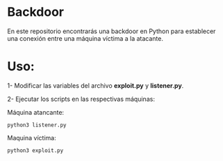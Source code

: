 # Backdoor
En este repositorio encontrarás una backdoor en Python para establecer una conexión entre una máquina víctima a la atacante.
# Uso:
1- Modificar las variables del archivo **exploit.py** y **listener.py**.

2- Ejecutar los scripts en las respectivas máquinas:

Máquina atancante:
  
    python3 listener.py
    
Maquina víctima:
  
    python3 exploit.py
